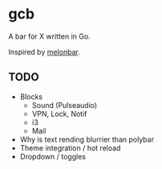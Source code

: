# gcb

A bar for X written in Go.

Inspired by [melonbar](https://github.com/onodera-punpun/melonbar).

## TODO

- Blocks
  - Sound (Pulseaudio)
  - VPN, Lock, Notif
  - i3
  - Mail
- Why is text rending blurrier than polybar
- Theme integration / hot reload
- Dropdown / toggles
